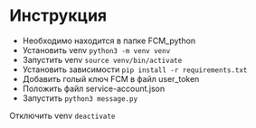 # Инструкция  

- Необходимо находится в папке FCM_python
- Установить venv `python3 -m venv venv` 
- Запустить venv `source venv/bin/activate`
- Установить зависимости `pip install -r requirements.txt`
- Добавить голый ключ FCM в файл user_token
- Положить файл service-account.json
- Запустить `python3 message.py`

Отключить venv `deactivate`